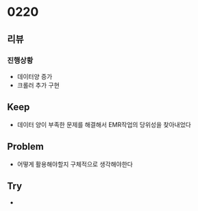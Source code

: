# 0220
## 리뷰
### 진행상황
- 데이터양 증가
- 크롤러 추가 구현
## Keep
- 데이터 양이 부족한 문제를 해결해서 EMR작업의 당위성을 찾아내었다
## Problem
- 어떻게 활용해야할지 구체적으로 생각해야한다
## Try
- 